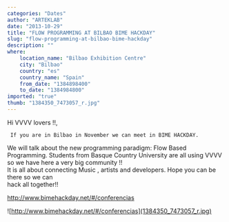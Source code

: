 ```yaml
---
categories: "Dates"
author: "ARTEKLAB"
date: "2013-10-29"
title: "FLOW PROGRAMMING AT BILBAO BIME HACKDAY"
slug: "flow-programming-at-bilbao-bime-hackday"
description: ""
where: 
    location_name: "Bilbao Exhibition Centre"
    city: "Bilbao"
    country: "es"
    country_name: "Spain"
    from_date: "1384898400"
    to_date: "1384984800"
imported: "true"
thumb: "1384350_7473057_r.jpg"
---
```



Hi VVVV lovers !!, 

     If you are in Bilbao in November we can meet in BIME HACKDAY. 
We will talk about the new programming 
paradigm: Flow Based Programming.
 Students from Basque Country University are all using VVVV 
so we have here a
 very big community !!  
It is all about  connecting Music , artists and developers.
 Hope you can be there so we can  
hack all together!! 

http://www.bimehackday.net/#/conferencias


![http://www.bimehackday.net/#/conferencias](1384350_7473057_r.jpg) 




 